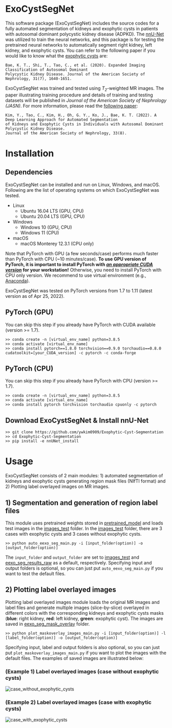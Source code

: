 ﻿# ExoCystSegNet

This software package (ExoCystSegNet) includes the source codes for a fully automated segmentation of kidneys and exophytic cysts in patients with autosomal dominant polycystic kidney disease (ADPKD). The [nnU-Net](https://www.nature.com/articles/s41592-020-01008-z#citeas) was utilized to train the neural networks, and this package is for testing the pretrained neural networks to automatically segment right kidney, left kidney, and exophytic cysts. You can refer to the following paper if you would like to know what the [exophytic cysts](https://jasn.asnjournals.org/content/31/7/1640) are:

    Bae, K. T., Shi, T., Tao, C., et al. (2020). Expanded Imaging Classification of Autosomal Dominant 
    Polycystic Kidney Disease. Journal of the American Society of Nephrology, 31(7), 1640-1651.

ExoCystSegNet was trained and tested using *T<sub>2*-weighted MR images. The paper illustrating training procedure and details of training and testing datasets will be published in *Journal of the American Society of Nephrology (JASN)*. For more information, please read the [following paper](https://doi.org/10.1681/ASN.2021111400):

    Kim, Y., Tao, C., Kim, H., Oh, G. Y., Ko, J., Bae, K. T. (2022). A Deep Learning Approach for Automated Segmentation 
    of Kidneys and Exophytic Cysts in Individuals with Autosomal Dominant Polycystic Kidney Disease. 
    Journal of the American Society of Nephrology, 33(8).

# Installation
## Dependencies
ExoCystSegNet can be installed and run on Linux, Windows, and macOS. Following are the list of operating systems on which ExoCystSegNet was tested. 
* Linux
	* Ubuntu 16.04 LTS (GPU, CPU)
	* Ubuntu 20.04 LTS (GPU, CPU)
* Windows
	* Windows 10 (GPU, CPU)
	* Windows 11 (CPU)
* macOS
	* macOS Monterey 12.3.1 (CPU only)

Note that PyTorch with GPU (a few seconds/case) performs much faster than PyTorch with CPU (~10 minutes/case). **To use GPU version of PyTorch, it is important to install PyTorch with <U>*an appropriate CUDA version*</U> for your workstation!** Otherwise, you need to install PyTorch with CPU only version. We recommend to use virtual environment (e.g., [Anaconda](https://anaconda.org)).

ExoCystSegNet was tested on PyTorch versions from 1.7 to 1.11 (latest version as of Apr 25, 2022).
## PyTorch (GPU)
You can skip this step if you already have PyTorch with CUDA available (version >= 1.7).

    >> conda create -n [virtual_env_name] python=3.8.5
    >> conda activate [virtual_env_name]
    >> conda install pytorch==1.8.0 torchvision==0.9.0 torchaudio==0.8.0 cudatoolkit=[your_CUDA_version] -c pytorch -c conda-forge
## PyTorch (CPU)
You can skip this step if you already have PyTorch with CPU (version >= 1.7).


    >> conda create -n [virtual_env_name] python=3.8.5
    >> conda activate [virtual_env_name]
    >> conda install pytorch torchvision torchaudio cpuonly -c pytorch
## Download ExoCystSegNet & Install nnU-Net
    >> git clone https://github.com/ywkim0909/Exophytic-Cyst-Segmentation
    >> cd Exophytic-Cyst-Segmentation
    >> pip install -e nnUNet_install

# Usage
ExoCystSegNet consists of 2 main modules: 1) automated segmentation of kidneys and exophytic cysts generating region mask files (NIfTI format) and 2) Plotting label overlayed images on MR images.

## 1) Segmentation and generation of region label files
This module uses pretrained weights stored in [pretrained_model](https://github.com/ywkim0909/Exophytic-Cyst-Segmentation/tree/master/pretrained_model) and loads test images in the [images_test](https://github.com/ywkim0909/Exophytic-Cyst-Segmentation/tree/master/images_test) folder. In the [images_test](https://github.com/ywkim0909/Exophytic-Cyst-Segmentation/tree/master/images_test) folder, there are 3 cases with exophytic cysts and 3 cases without exophytic cysts.

    >> python auto_eexo_seg_main.py -i [input_folder(option)] -o [output_folder(option)]

The `input_folder` and `output_folder` are set to [images_test](https://github.com/ywkim0909/Exophytic-Cyst-Segmentation/tree/master/images_test) and [eexo_seg_results_raw](https://github.com/ywkim0909/Exophytic-Cyst-Segmentation/tree/master/eexo_seg_results_raw) as a default, respectively. Specifying input and output folders is optional, so you can just put `auto_eexo_seg_main.py` if you want to test the default files.

## 2) Plotting label overlayed images
Plotting label overlayed images module loads the original MR images and label files and generate multiple images (slice-by-slice) overlayed in different colors with the corresponding kidneys and exophytic cysts masks (**blue**: right kidney, **red**: left kidney, **green**: exophytic cyst). The images are saved in [eexo_seg_mask_overlay](https://github.com/ywkim0909/Exophytic-Cyst-Segmentation/tree/master/eexo_seg_mask_overlay) folder.

    >> python plot_maskoverlay_images_main.py -i [input_folder(option)] -l [label_folder(option)] -o [output_folder(option)]

Specifying input, label and output folders is also optional, so you can just put `plot_maskoverlay_images_main.py` if you want to plot the images with the default files. The examples of saved images are illustrated below:

### (Example 1) Label overlayed images (case without exophytic cysts)
![case_without_exophytic_cysts](./eexo_seg_mask_overlay/ADPKDEEXO_002_111188.png)
### (Example 2) Label overlayed images (case with exophytic cysts)
![case_with_exophytic_cysts](./eexo_seg_mask_overlay/ADPKDEEXO_005_111163.png)
